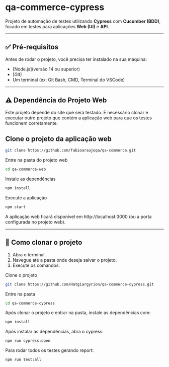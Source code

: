 # qa-commerce-cypress

Projeto de automação de testes utilizando **Cypress** com **Cucumber (BDD)**, focado em testes para aplicações **Web (UI)** e **API**.

---

## ✅ Pré-requisitos

Antes de rodar o projeto, você precisa ter instalado na sua máquina:

- [Node.js](versão 14 ou superior)
- [Git]
- Um terminal (ex: Git Bash, CMD, Terminal do VSCode)

---

## ⚠️ Dependência do Projeto Web

Este projeto depende do site que será testado. É necessário clonar e executar outro projeto que contém a aplicação web para que os testes funcionem corretamente.

## Clone o projeto da aplicação web

```bash
git clone https://github.com/fabioaraujoqa/qa-commerce.git
```
Entre na pasta do projeto web

```bash
cd qa-commerce-web
```

Instale as dependências

```bash
npm install
```

Execute a aplicação

```bash
npm start
```

A aplicação web ficará disponível em http://localhost:3000 (ou a porta configurada no projeto web).

---

## 🚀 Como clonar o projeto

1. Abra o terminal.
2. Navegue até a pasta onde deseja salvar o projeto.
3. Execute os comandos:

Clone o projeto

```bash
git clone https://github.com/Hatgiargyrion/qa-commerce-cypress.git
```

Entre na pasta

```bash
cd qa-commerce-cypress
```

Após clonar o projeto e entrar na pasta, instale as dependências com:

```bash
npm install
```

Após instalar as dependências, abra o cypress:

```bash
npm run cypress:open
```

Para rodar todos os testes gerando report:

```bash
npm run test:all
```